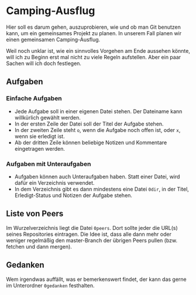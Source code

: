 # Camping-Ausflug

Hier soll es darum gehen, auszuprobieren, wie und ob man Git benutzen
kann, um ein gemeinsames Projekt zu planen. In unserem Fall planen wir
einen gemeinsamen Camping-Ausflug.

Weil noch unklar ist, wie ein sinnvolles Vorgehen am Ende aussehen
könnte, will ich zu Beginn erst mal nicht zu viele Regeln aufstellen.
Aber ein paar Sachen will ich doch festlegen.

## Aufgaben

### Einfache Aufgaben

* Jede Aufgabe soll in einer eigenen Datei stehen. Der Dateiname kann
  willkürlich gewählt werden.
* In der ersten Zeile der Datei soll der Titel der Aufgabe stehen.
* In der zweiten Zeile steht `o`, wenn die Aufgabe noch offen ist, oder
  `x`, wenn sie erledigt ist.
* Ab der dritten Zeile können beliebige Notizen und Kommentare
  eingetragen werden.

### Aufgaben mit Unteraufgaben

* Aufgaben können auch Unteraufgaben haben. Statt einer Datei, wird
  dafür ein Verzeichnis verwendet.
* In dem Verzeichnis gibt es dann mindestens eine Datei `0dir`, in der Titel,
  Erledigt-Status und Notizen der Aufgabe stehen.

## Liste von Peers

Im Wurzelverzeichnis liegt die Datei `0peers`. Dort sollte jeder die
URL(s) seines Repositories eintragen. Die Idee ist, dass alle dann mehr
oder weniger regelmäßig den master-Branch der übrigen Peers pullen (bzw.
fetchen und dann mergen).

## Gedanken

Wem irgendwas auffällt, was er bemerkenswert findet, der kann das gerne
im Unterordner `0gedanken` festhalten.
